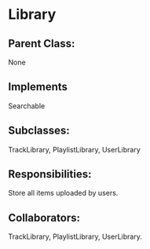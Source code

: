 # Library

## Parent Class:
None

## Implements
Searchable

## Subclasses:
TrackLibrary, PlaylistLibrary, UserLibrary

## Responsibilities:
Store all items <T >uploaded by users.

## Collaborators:
TrackLibrary, PlaylistLibrary, UserLibrary.